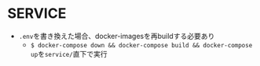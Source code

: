 # SERVICE
- `.env`を書き換えた場合、docker-imagesを再buildする必要あり
  - `$ docker-compose down && docker-compose build && docker-compose up`を`service/`直下で実行